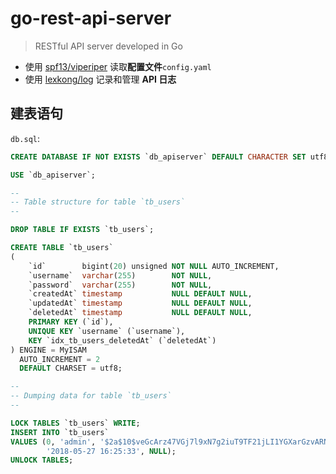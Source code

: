 # go-rest-api-server

> RESTful API server developed in Go

- 使用 [spf13/viperiper](https://github.com/spf13/viper) 读取**配置文件**`config.yaml`
- 使用 [lexkong/log](https://github.com/lexkong/log) 记录和管理 **API 日志**

## 建表语句

`db.sql`:

```sql
CREATE DATABASE IF NOT EXISTS `db_apiserver` DEFAULT CHARACTER SET utf8;

USE `db_apiserver`;

--
-- Table structure for table `tb_users`
--

DROP TABLE IF EXISTS `tb_users`;

CREATE TABLE `tb_users`
(
    `id`        bigint(20) unsigned NOT NULL AUTO_INCREMENT,
    `username`  varchar(255)        NOT NULL,
    `password`  varchar(255)        NOT NULL,
    `createdAt` timestamp           NULL DEFAULT NULL,
    `updatedAt` timestamp           NULL DEFAULT NULL,
    `deletedAt` timestamp           NULL DEFAULT NULL,
    PRIMARY KEY (`id`),
    UNIQUE KEY `username` (`username`),
    KEY `idx_tb_users_deletedAt` (`deletedAt`)
) ENGINE = MyISAM
  AUTO_INCREMENT = 2
  DEFAULT CHARSET = utf8;

--
-- Dumping data for table `tb_users`
--

LOCK TABLES `tb_users` WRITE;
INSERT INTO `tb_users`
VALUES (0, 'admin', '$2a$10$veGcArz47VGj7l9xN7g2iuT9TF21jLI1YGXarGzvARNdnt4inC9PG', '2018-05-27 16:25:33',
        '2018-05-27 16:25:33', NULL);
UNLOCK TABLES;
```